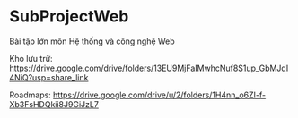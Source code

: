 # SubProjectWeb
Bài tập lớn môn Hệ thống và công nghệ Web

Kho lưu trữ: https://drive.google.com/drive/folders/13EU9MjFaIMwhcNuf8S1up_GbMJdI4NiQ?usp=share_link

Roadmaps: https://drive.google.com/drive/u/2/folders/1H4nn_o6ZI-f-Xb3FsHDQkii8J9GiJzL7
